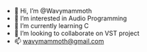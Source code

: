 - 👋 Hi, I’m @Wavymammoth
- 👀 I’m interested in Audio Programming
- 🌱 I’m currently learning C
- 💞️ I’m looking to collaborate on VST project
- 📫 wavymammoth@gmail.com

<!---
Wavymammoth/Wavymammoth is a ✨ special ✨ repository because its `README.md` (this file) appears on your GitHub profile.
You can click the Preview link to take a look at your changes.
--->
